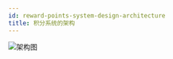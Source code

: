 ```yaml
---
id: reward-points-system-design-architecture
title: 积分系统的架构
---
```


![架构图](/img/reward-points-system-architecture.png)